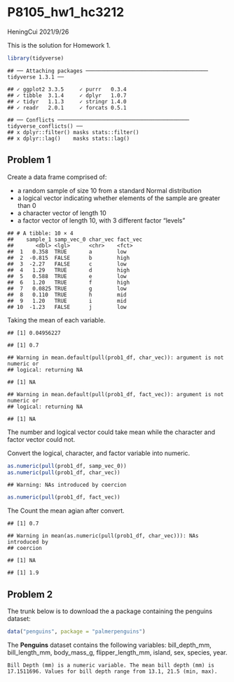 P8105\_hw1\_hc3212
================
HeningCui
2021/9/26

This is the solution for Homework 1.

``` r
library(tidyverse)
```

    ## ── Attaching packages ─────────────────────────────────────── tidyverse 1.3.1 ──

    ## ✓ ggplot2 3.3.5     ✓ purrr   0.3.4
    ## ✓ tibble  3.1.4     ✓ dplyr   1.0.7
    ## ✓ tidyr   1.1.3     ✓ stringr 1.4.0
    ## ✓ readr   2.0.1     ✓ forcats 0.5.1

    ## ── Conflicts ────────────────────────────────────────── tidyverse_conflicts() ──
    ## x dplyr::filter() masks stats::filter()
    ## x dplyr::lag()    masks stats::lag()

## Problem 1

Create a data frame comprised of:

  - a random sample of size 10 from a standard Normal distribution
  - a logical vector indicating whether elements of the sample are
    greater than 0
  - a character vector of length 10
  - a factor vector of length 10, with 3 different factor “levels”

<!-- end list -->

    ## # A tibble: 10 × 4
    ##    sample_1 samp_vec_0 char_vec fact_vec
    ##       <dbl> <lgl>      <chr>    <fct>   
    ##  1   0.358  TRUE       a        low     
    ##  2  -0.815  FALSE      b        high    
    ##  3  -2.27   FALSE      c        low     
    ##  4   1.29   TRUE       d        high    
    ##  5   0.588  TRUE       e        low     
    ##  6   1.20   TRUE       f        high    
    ##  7   0.0825 TRUE       g        low     
    ##  8   0.110  TRUE       h        mid     
    ##  9   1.20   TRUE       i        mid     
    ## 10  -1.23   FALSE      j        low

Taking the mean of each variable.

    ## [1] 0.04956227

    ## [1] 0.7

    ## Warning in mean.default(pull(prob1_df, char_vec)): argument is not numeric or
    ## logical: returning NA

    ## [1] NA

    ## Warning in mean.default(pull(prob1_df, fact_vec)): argument is not numeric or
    ## logical: returning NA

    ## [1] NA

The number and logical vector could take mean while the character and
factor vector could not.

Convert the logical, character, and factor variable into numeric.

``` r
as.numeric(pull(prob1_df, samp_vec_0))
as.numeric(pull(prob1_df, char_vec))
```

    ## Warning: NAs introduced by coercion

``` r
as.numeric(pull(prob1_df, fact_vec))
```

The Count the mean agian after convert.

    ## [1] 0.7

    ## Warning in mean(as.numeric(pull(prob1_df, char_vec))): NAs introduced by
    ## coercion

    ## [1] NA

    ## [1] 1.9

## Problem 2

The trunk below is to download the a package containing the penguins
dataset:

``` r
data("penguins", package = "palmerpenguins")
```

The **Penguins** dataset contains the following variables:
bill\_depth\_mm, bill\_length\_mm, body\_mass\_g, flipper\_length\_mm,
island, sex, species, year.

    Bill Depth (mm) is a numeric variable. The mean bill depth (mm) is 17.1511696. Values for bill depth range from 13.1, 21.5 (min, max).

